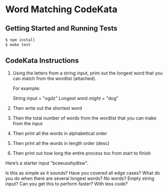 # Word Matching CodeKata

## Getting Started and Running Tests

```sh
$ npm install
$ make test
```

## CodeKata Instructions

1. Using the letters from a string input, print out the longest word that you can match from the wordlist (attached).

    For example:
    
    String input = "ogdz"
    Longest word *might* = "dog"

2. Then write out the shortest word
3. Then the total number of words from the wordlist that you can make from the input
4. Then print all the words in alphabetical order
5. Then print all the words in length order (desc)
6. Then print out how long the entire process too from start to finish

Here’s a starter input "bceeusshydlsw".

Is this as simple as it sounds? Have you covered all edge cases? What do you do when there are several longest words? No words? Empty string input? Can you get this to perform faster? With less code?
